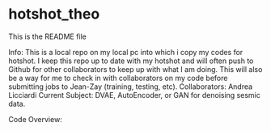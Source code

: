 # hotshot_theo

This is the README file 

Info: 
  This is a local repo on my local pc into which i copy my codes for hotshot. 
  I keep this repo up to date with my hotshot and will often push to Github
  for other collaborators to keep up with what I am doing. This will also be
  a way for me to check in with collaborators on my code before submitting 
  jobs to Jean-Zay (training, testing, etc).
Collaborators:
  Andrea Licciardi
Current Subject:
  DVAE, AutoEncoder, or GAN for denoising sesmic data.
  
Code Overview: 







